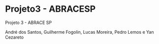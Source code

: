 # Projeto3 - ABRACESP
Projeto 3 - ABRACE SP

André dos Santos, Guilherme Fogolin, Lucas Moreira, Pedro Lemos e Yan Cezareto
